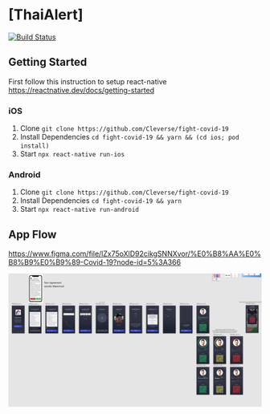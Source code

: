 # [ThaiAlert]
[![Build Status](https://build.appcenter.ms/v0.1/apps/f8d0296f-daf0-4e4f-a167-c3aaf2fbf195/branches/staging/badge)](https://appcenter.ms/orgs/ThaiAlert.id/apps/ThaiAlert-Staging/build/branches/staging)
## Getting Started

First follow this instruction to setup react-native https://reactnative.dev/docs/getting-started

### iOS

1. Clone ```git clone https://github.com/Cleverse/fight-covid-19```
2. Install Dependencies `cd fight-covid-19 && yarn && (cd ios; pod install)`
3. Start `npx react-native run-ios`

### Android

1. Clone ```git clone https://github.com/Cleverse/fight-covid-19```
2. Install Dependencies `cd fight-covid-19 && yarn`
3. Start `npx react-native run-android`

## App Flow

https://www.figma.com/file/lZx75oXlD92cikgSNNXvor/%E0%B8%AA%E0%B8%B9%E0%B9%89-Covid-19?node-id=5%3A366

![App Flow](appflow.jpg "AppFlow")